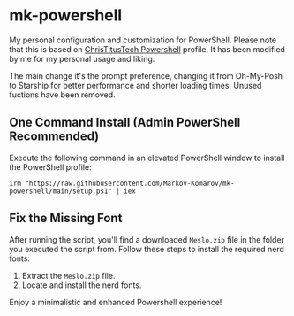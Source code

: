 # mk-powershell
My personal configuration and customization for PowerShell.
Please note that this is based on [ChrisTitusTech Powershell](https://github.com/ChrisTitusTech/powershell-profile/) profile.
It has been modified by me for my personal usage and liking.

The main change it's the prompt preference, changing it from Oh-My-Posh to Starship for better performance and shorter loading times.
Unused fuctions have been removed.

## One Command Install (Admin PowerShell Recommended)

Execute the following command in an elevated PowerShell window to install the PowerShell profile:

```
irm "https://raw.githubusercontent.com/Markov-Komarov/mk-powershell/main/setup.ps1" | iex
```

## Fix the Missing Font

After running the script, you'll find a downloaded `Meslo.zip` file in the folder you executed the script from. Follow these steps to install the required nerd fonts:

1. Extract the `Meslo.zip` file.
2. Locate and install the nerd fonts.

Enjoy a minimalistic and enhanced Powershell experience!
